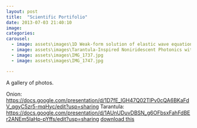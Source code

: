```yaml
---
layout: post
title:  "Scientific Portifolio"
date: 2013-07-03 21:40:10
image: 
categories:
carousel:
  - image: assets\images\1D Weak-form solution of elastic wave equations in onion-like systems.png
  - image: assets\images\Tarantula-Inspired Noniridescent Photonics with Long-Range Order.png
  - image: assets\images\IMG_1737.jpg
  - image: assets\images\IMG_1747.jpg

---
```


A gallery of photos.

Onion: https://docs.google.com/presentation/d/1D7fE_lGH47Q02TlPv0cQA6BKaFdV_qgyC5zr5-mqHyc/edit?usp=sharing
Tarantula: https://docs.google.com/presentation/d/1AUnUDuvDBSN_g6OFbsxFahFdBEr2ANEm5IaHp-pYffs/edit?usp=sharing
<a href="assets/pdf/Poster_PIBIC2017.pdf" download="Poster_PIBIC2017.pdf">download this</a>